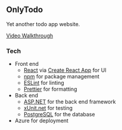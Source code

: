 ## OnlyTodo

Yet another todo app website.

[Video Walkthrough](https://youtu.be/5GAqKT4kDMw)

### Tech

- Front end
  - [React](https://react.dev/) via [Create React App](https://create-react-app.dev/) for UI
  - [npm](https://www.npmjs.com/) for package management
  - [ESLint](https://github.com/eslint/eslint) for linting
  - [Prettier](https://github.com/prettier/prettier) for formatting
- Back end
  - [ASP.NET](https://asp.net) for the back end framework
  - [xUnit.net](https://xunit.net/) for testing
  - [PostgreSQL](https://www.postgresql.org/) for the database
- Azure for deployment
